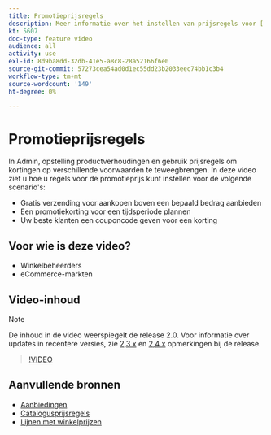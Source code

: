 ```yaml
---
title: Promotieprijsregels
description: Meer informatie over het instellen van prijsregels voor [!DNL Commerce] winkelbevorderingen voor drie algemene scenario's.
kt: 5607
doc-type: feature video
audience: all
activity: use
exl-id: 8d9ba8dd-32db-41e5-a8c8-28a52166f6e0
source-git-commit: 57273cea54ad0d1ec55dd23b2033eec74bb1c3b4
workflow-type: tm+mt
source-wordcount: '149'
ht-degree: 0%

---
```


# Promotieprijsregels

In Admin, opstelling productverhoudingen en gebruik prijsregels om kortingen op verschillende voorwaarden te teweegbrengen. In deze video ziet u hoe u regels voor de promotieprijs kunt instellen voor de volgende scenario&#39;s:

- Gratis verzending voor aankopen boven een bepaald bedrag aanbieden
- Een promotiekorting voor een tijdsperiode plannen
- Uw beste klanten een couponcode geven voor een korting

## Voor wie is deze video?

- Winkelbeheerders
- eCommerce-markten

## Video-inhoud

>[!NOTE]
>
>De inhoud in de video weerspiegelt de release 2.0. Voor informatie over updates in recentere versies, zie [2,3 x](https://devdocs.magento.com/guides/v2.3/release-notes/bk-release-notes.html) en [2,4 x](https://devdocs.magento.com/guides/v2.4/release-notes/bk-release-notes.html) opmerkingen bij de release.

>[!VIDEO](https://video.tv.adobe.com/v/35773?quality=12&learn=on)

## Aanvullende bronnen

- [Aanbiedingen](https://docs.magento.com/user-guide/marketing/promotions.html)
- [Catalogusprijsregels](https://docs.magento.com/user-guide/marketing/price-rules-catalog.html)
- [Lijnen met winkelprijzen](https://docs.magento.com/user-guide/marketing/price-rules-cart.html)
